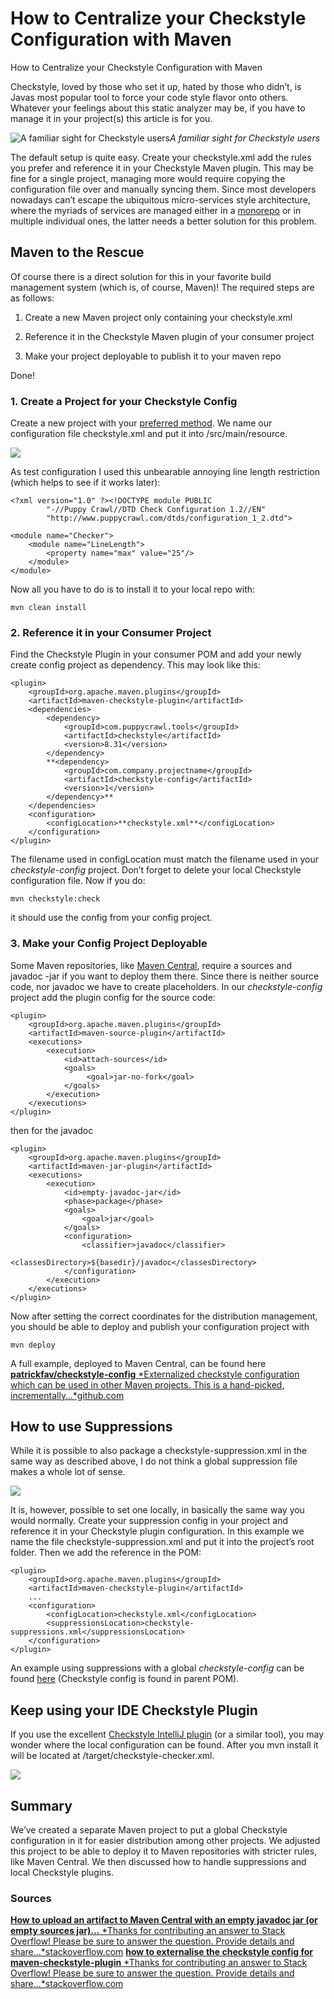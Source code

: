 
# How to Centralize your Checkstyle Configuration with Maven

How to Centralize your Checkstyle Configuration with Maven

Checkstyle, loved by those who set it up, hated by those who didn’t, is Javas most popular tool to force your code style flavor onto others. Whatever your feelings about this static analyzer may be, if you have to manage it in your project(s) this article is for you.

![A familiar sight for Checkstyle users](https://cdn-images-1.medium.com/max/3268/1*XdkFokFbY9QXsq0Kal_0Kw.png)*A familiar sight for Checkstyle users*

The default setup is quite easy. Create your checkstyle.xml add the rules you prefer and reference it in your Checkstyle Maven plugin. This may be fine for a single project, managing more would require copying the configuration file over and manually syncing them. Since most developers nowadays can’t escape the ubiquitous micro-services style architecture, where the myriads of services are managed either in a [monorepo](https://medium.com/@mattklein123/monorepos-please-dont-e9a279be011b) or in multiple individual ones, the latter needs a better solution for this problem.

## Maven to the Rescue

Of course there is a direct solution for this in your favorite build management system (which is, of course, Maven)! The required steps are as follows:

1. Create a new Maven project only containing your checkstyle.xml

1. Reference it in the Checkstyle Maven plugin of your consumer project

1. Make your project deployable to publish it to your maven repo

Done!

### 1. Create a Project for your Checkstyle Config

Create a new project with your [preferred method](http://maven.apache.org/archetypes/maven-archetype-simple/). We name our configuration file checkstyle.xml and put it into /src/main/resource.

![](https://cdn-images-1.medium.com/max/2000/1*Clg9ncxuFap1xMCg4gPJEA.png)

As test configuration I used this unbearable annoying line length restriction (which helps to see if it works later):

    <?xml version="1.0" ?><!DOCTYPE module PUBLIC
            "-//Puppy Crawl//DTD Check Configuration 1.2//EN"
            "http://www.puppycrawl.com/dtds/configuration_1_2.dtd">
    
    <module name="Checker">
        <module name="LineLength">
            <property name="max" value="25"/>
        </module>
    </module>

Now all you have to do is to install it to your local repo with:

    mvn clean install

### 2. Reference it in your Consumer Project

Find the Checkstyle Plugin in your consumer POM and add your newly create config project as dependency. This may look like this:

    <plugin>
        <groupId>org.apache.maven.plugins</groupId>
        <artifactId>maven-checkstyle-plugin</artifactId>
        <dependencies>
            <dependency>
                <groupId>com.puppycrawl.tools</groupId>
                <artifactId>checkstyle</artifactId>
                <version>8.31</version>
            </dependency>
            **<dependency>
                <groupId>com.company.projectname</groupId>
                <artifactId>checkstyle-config</artifactId>
                <version>1</version>
            </dependency>**
        </dependencies>
        <configuration>
            <configLocation>**checkstyle.xml**</configLocation>
        </configuration>
    </plugin>

The filename used in configLocation must match the filename used in your *checkstyle-config* project. Don’t forget to delete your local Checkstyle configuration file. Now if you do:

    mvn checkstyle:check

it should use the config from your config project.

### 3. Make your Config Project Deployable

Some Maven repositories, like [Maven Central](https://search.maven.org/), require a sources and javadoc -jar if you want to deploy them there. Since there is neither source code, nor javadoc we have to create placeholders. In our *checkstyle-config* project add the plugin config for the source code:

    <plugin>
        <groupId>org.apache.maven.plugins</groupId>
        <artifactId>maven-source-plugin</artifactId>
        <executions>
            <execution>
                <id>attach-sources</id>
                <goals>
                     <goal>jar-no-fork</goal>
                </goals>
            </execution>
        </executions>
    </plugin>

then for the javadoc

    <plugin>
        <groupId>org.apache.maven.plugins</groupId>
        <artifactId>maven-jar-plugin</artifactId>
        <executions>
            <execution>
                <id>empty-javadoc-jar</id>
                <phase>package</phase>
                <goals>
                    <goal>jar</goal>
                </goals>
                <configuration>
                    <classifier>javadoc</classifier>
                    <classesDirectory>${basedir}/javadoc</classesDirectory>
                </configuration>
            </execution>
        </executions>
    </plugin>

Now after setting the correct coordinates for the distribution management, you should be able to deploy and publish your configuration project with

    mvn deploy

A full example, deployed to Maven Central, can be found here
[**patrickfav/checkstyle-config**
*Externalized checkstyle configuration which can be used in other Maven projects. This is a hand-picked, incrementally…*github.com](https://github.com/patrickfav/checkstyle-config/)

## How to use Suppressions

While it is possible to also package a checkstyle-suppression.xml in the same way as described above, I do not think a global suppression file makes a whole lot of sense.

![](https://cdn-images-1.medium.com/max/2568/1*M0RDHsE9W9keSGFPT2GeGQ.png)

It is, however, possible to set one locally, in basically the same way you would normally. Create your suppression config in your project and reference it in your Checkstyle plugin configuration. In this example we name the file checkstyle-suppression.xml and put it into the project’s root folder. Then we add the reference in the POM:

    <plugin>
        <groupId>org.apache.maven.plugins</groupId>
        <artifactId>maven-checkstyle-plugin</artifactId>
        ...
        <configuration>
            <configLocation>checkstyle.xml</configLocation>
            <suppressionsLocation>checkstyle-suppressions.xml</suppressionsLocation>
        </configuration>
    </plugin>

An example using suppressions with a global *checkstyle-config* can be found [here](https://github.com/patrickfav/density-converter) (Checkstyle config is found in parent POM).

## Keep using your IDE Checkstyle Plugin

If you use the excellent [Checkstyle IntelliJ plugin](https://plugins.jetbrains.com/plugin/1065-checkstyle-idea) (or a similar tool), you may wonder where the local configuration can be found. After you mvn install it will be located at /target/checkstyle-checker.xml.

![](https://cdn-images-1.medium.com/max/3116/1*c-kOGSr6Knb_gH6AJ1zQhg.png)

## Summary

We’ve created a separate Maven project to put a global Checkstyle configuration in it for easier distribution among other projects. We adjusted this project to be able to deploy it to Maven repositories with stricter rules, like Maven Central. We then discussed how to handle suppressions and local Checkstyle plugins.

### Sources
[**How to upload an artifact to Maven Central with an empty javadoc jar (or empty sources jar)…**
*Thanks for contributing an answer to Stack Overflow! Please be sure to answer the question. Provide details and share…*stackoverflow.com](https://stackoverflow.com/a/53707024/774398)
[**how to externalise the checkstyle config for maven-checkstyle-plugin**
*Thanks for contributing an answer to Stack Overflow! Please be sure to answer the question. Provide details and share…*stackoverflow.com](https://stackoverflow.com/questions/19682455/how-to-externalise-the-checkstyle-config-for-maven-checkstyle-plugin/19690484#19690484)